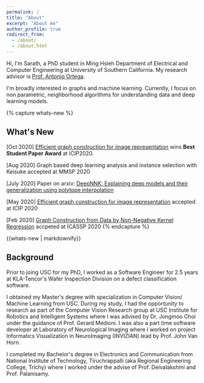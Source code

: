 ```yaml
---
permalink: /
title: "About"
excerpt: "About me"
author_profile: true
redirect_from: 
  - /about/
  - /about.html
---
```

Hi,
I'm Sarath, a PhD student in Ming Hsieh Department of Electrical and Computer Engineering at University of Southern California. My research advisor is [Prof. Antonio Ortega](https://viterbi.usc.edu/directory/faculty/Ortega/Antonio).

I'm broadly interested in graphs and machine learning. 
Currently, I focus on non parametric, neighborhood algorithms for understanding data and deep learning models. 
<!-- An overaching theme that has been driving my research is the need for high performing, extremely simple and explainable systems. -->
{% capture whats-new %}
## What's New
[Oct 2020] [Efficient graph construction for image representation](https://ieeexplore.ieee.org/document/9191232) wins **Best Student Paper Award** at ICIP2020. 

[Aug 2020] Graph based deep learning analysis and instance selection with Keisuke accepted at MMSP 2020

[July 2020] Paper on arxiv: [DeepNNK: Explaining deep models and their generalization using polytope interpolation](https://arxiv.org/abs/2007.10505)

[May 2020] [Efficient graph construction for image representation](https://arxiv.org/abs/2002.06662) accepted at ICIP 2020

[Feb 2020] [Graph Construction from Data by Non-Negative Kernel Regression](https://arxiv.org/abs/1910.09383) accpeted at ICASSP 2020
{% endcapture %}
<div class="notice--info">{{whats-new | markdownify}}</div>


## Background 
Prior to joing USC for my PhD, I worked as a Software Engineer for 2.5 years at KLA-Tencor's Wafer Inspection Division on a defect classification software.

I obtained my Master's degree with specialization in Computer Vision/ Machine Learning from USC. During my study, I had the opportunity to research as part of the Computer Vision Research group at USC Institute for Robotics and Intelligent Systems where I was advised by Dr. Jongmoo Choi under the guidance of Prof. Gerard Medioni.  I was also a part time software developer at Laboratory of Neurological Imaging where I worked on project Informatics Visualization in NeuroImaging (INVIZIAN) lead by Prof. John Van Horn. 

I completed my Bachelor's degree in Electronics and Communication from National Institute of Technology, Tiruchrappalli (aka Regional Engineering College, Trichy) where I worked under the advise of Prof. Deivalakshmi and Prof. Palanisamy.